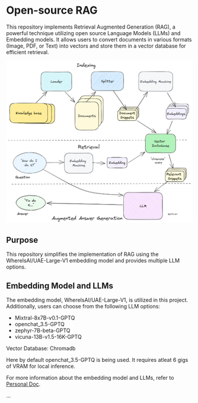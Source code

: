 # Open-source RAG

This repository implements Retrieval Augmented Generation (RAG), a powerful technique utilizing open source Language Models (LLMs) and Embedding models. It allows users to convert documents in various formats (Image, PDF, or Text) into vectors and store them in a vector database for efficient retrieval.

![RAG Workflow](RAG.png "RAG Workflow")

## Purpose

This repository simplifies the implementation of RAG using the WhereIsAI/UAE-Large-V1 embedding model and provides multiple LLM options.

## Embedding Model and LLMs

The embedding model, WhereIsAI/UAE-Large-V1, is utilized in this project. Additionally, users can choose from the following LLM options:

- Mixtral-8x7B-v0.1-GPTQ
- openchat_3.5-GPTQ
- zephyr-7B-beta-GPTQ
- vicuna-13B-v1.5-16K-GPTQ  

Vector Database: Chromadb


Here by default openchat_3.5-GPTQ is being used. It requires atleat 6 gigs of VRAM for local inference.


For more information about the embedding model and LLMs, refer to 
[Personal Doc](https://morancium.notion.site/open-source-rag-implementation-4da61a3fb61846078c1f75753339980e?pvs=25).

...
